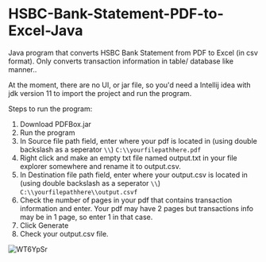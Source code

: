 # HSBC-Bank-Statement-PDF-to-Excel-Java
Java program that converts HSBC Bank Statement from PDF to Excel (in csv format). Only converts transaction information in table/ database like manner..

At the moment, there are no UI, or jar file, so you'd need a Intellij idea with jdk version 11 to import the project and run the program.

Steps to run the program:
1. Download PDFBox.jar
2. Run the program
3. In Source file path field, enter where your pdf is located in (using double backslash as a seperator `\\`) `C:\\yourfilepathhere.pdf`
4. Right click and make an empty txt file named output.txt in your file explorer somewhere and rename it to output.csv.
5. In Destination file path field, enter where your output.csv is located in (using double backslash as a seperator `\\`) `C:\\yourfilepathhere\\output.csvf`
6. Check the number of pages in your pdf that contains transaction information and enter. Your pdf may have 2 pages but transactions info may be in 1 page, so enter 1 in that case.
7. Click Generate
8. Check your output.csv file. 

![WT6YpSr](https://user-images.githubusercontent.com/37841418/168278416-0965aaba-4f60-48eb-add9-22b52fd0e067.png)
